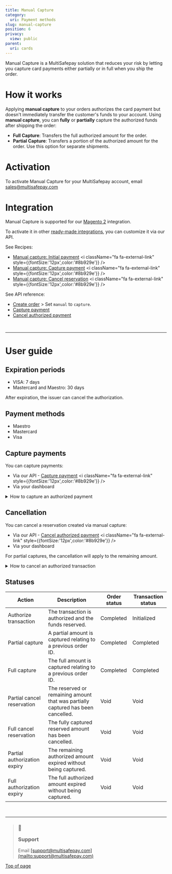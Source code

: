 ```yaml
---
title: Manual Capture
category:
  uri: Payment methods
slug: manual-capture
position: 6
privacy:
  view: public
parent:
  uri: cards
---
```

Manual Capture is a MultiSafepay solution that reduces your risk by letting you capture card payments either partially or in full when you ship the order.

# How it works

Applying **manual capture** to your orders authorizes the card payment but doesn't immediately transfer the customer's funds to your account. Using **manual capture**, you can **fully** or **partially** capture the authorized funds after shipping the order:

* **Full Capture**: Transfers the full authorized amount for the order.
* **Partial Capture**: Transfers a portion of the authorized amount for the order. Use this option for separate shipments.

# Activation

To activate Manual Capture for your MultiSafepay account, email [sales@multisafepay.com](mailto:sales@multisafepay.com)

# Integration

Manual Capture is supported for our [Magento 2](/docs/magento-2) integration.

To activate it in other [ready-made integrations](/docs/our-integrations/), you can customize it via our API.

See Recipes:

* <a href="https://docs.multisafepay.com/recipes/manual-capture-initial-payment/" target="_blank">Manual capture: Initial payment</a> <i className="fa fa-external-link" style={{fontSize:'12px',color:'#8b929e'}} />
* <a href="https://docs.multisafepay.com/recipes/manual-capture-capture-payment/" target="_blank">Manual capture: Capture payment</a> <i className="fa fa-external-link" style={{fontSize:'12px',color:'#8b929e'}} />
* <a href="https://docs.multisafepay.com/recipes/manual-capture-cancel-reservation/" target="_blank">Manual capture: Cancel reservation</a> <i className="fa fa-external-link" style={{fontSize:'12px',color:'#8b929e'}} />

See API reference:

* [Create order](/reference/createorder/) > Set `manual` to `capture`.
* [Capture payment](/reference/capturepayment/)
* [Cancel authorized payment](/reference/cancelauthorizedorder)

<br />

***

# User guide

## Expiration periods

* VISA: 7 days
* Mastercard and Maestro: 30 days

After expiration, the <Glossary>issuer</Glossary> can cancel the authorization.

## Payment methods

* Maestro
* Mastercard
* Visa

## Capture payments

You can capture payments:

* Via our API - <a href="https://docs.multisafepay.com/reference/capturepayment" target="_blank">Capture payment</a> <i className="fa fa-external-link" style={{fontSize:'12px',color:'#8b929e'}} />
* Via your dashboard

<details id="cancel-authorization">
  <summary>How to capture an authorized payment</summary><br />

  1. Sign in to your MultiSafepay dashboard.
  2. Go to **Transactions** > **Transactions overview**, and then click on the relevant transaction.
  3. On the **Transaction summary** page, under **Order summary**, click **Capture**:
     * **Full capture**: Fill the total authorized amount.
     * **Partial capture**: Fill the amount according to the items you will ship.
  4. Click **Save**.

  After a **full capture**, the <Glossary>transaction status</Glossary> updates to **Completed**.

  **Partial captures** create a new transaction in the **Transaction overview** with a separate **order ID**, with both <Glossary>order status</Glossary> and <Glossary>transaction status</Glossary> set to **Completed**. The original transaction retains its initial statuses. The remaining amount available for capture is shown under **Transaction details**.
</details>

## Cancellation

You can cancel a reservation created via manual capture:

* Via our API - <a href="https://docs.multisafepay.com/reference/capturepayment" target="_blank">Cancel authorized payment</a> <i className="fa fa-external-link" style={{fontSize:'12px',color:'#8b929e'}} />
* Via your dashboard

For partial captures, the cancellation will apply to the remaining amount.

<details id="cancel-authorization">
  <summary>How to cancel an authorized transaction</summary><br />

  1. Sign in to your <a href="https://merchant.multisafepay.com" target="_blank">MultiSafepay dashboard</a> <i className="fa fa-external-link" style={{fontSize:'12px',color:'#8b929e'}} />.
  2. Go to **Transactions** > **Transaction overview**, and then select the relevant transaction.
  3. On the **Transaction summary** page, in **Order Summary**, click **Cancel Reservation**.
  4. Add a description of what happened with the order, and then click **Complete**.\
     The <Glossary>order status</Glossary> changes to **Void** and the <Glossary>transaction status</Glossary> to **Void**.
</details>

## Statuses

| Action                       | Description                                                                      | Order status | Transaction status |
| ---------------------------- | -------------------------------------------------------------------------------- | ------------ | ------------------ |
| Authorize transaction        | The transaction is authorized and the funds reserved.                            | Completed    | Initialized        |
| Partial capture              | A partial amount is captured relating to a previous order ID.                    | Completed    | Completed          |
| Full capture                 | The full amount is captured relating to a previous order ID.                     | Completed    | Completed          |
| Partial cancel reservation   | The reserved or remaining amount that was partially captured has been cancelled. | Void         | Void               |
| Full cancel reservation      | The fully captured reserved amount has been cancelled.                           | Void         | Void               |
| Partial authorization expiry | The remaining authorized amount expired without being captured.                  | Void         | Void               |
| Full authorization expiry    | The full authorized amount expired without being captured.                       | Void         | Void               |

<br />

***

<blockquote className="callout callout_info">
  <h3 className="callout-heading false">
    <span className="callout-icon">💬</span>
    <p>Support</p>
  </h3>

  <p>Email <a href="mailto:support@multisafepay.com">[support@multisafepay.com](mailto:support@multisafepay.com)</a></p>
</blockquote>

[Top of page](#)
